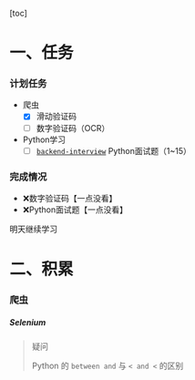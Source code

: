 [toc]

# 一、任务

### 计划任务
- 爬虫
  - [x] 滑动验证码
  - [ ] 数字验证码（OCR）
- Python学习
  - [ ] [`backend-interview`](https://github.com/yongxinz/backend-interview/tree/master/Python#4%E7%B1%BB%E5%8F%98%E9%87%8F%E5%92%8C%E5%AE%9E%E4%BE%8B%E5%8F%98%E9%87%8F) Python面试题（1~15）

### 完成情况
- ❌数字验证码【一点没看】
- ❌Python面试题【一点没看】

明天继续学习

# 二、积累

### 爬虫

##### Selenium



> 疑问
> 
> Python 的 `between and` 与 `< and <` 的区别